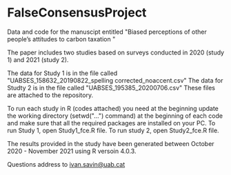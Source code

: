 # FalseConsensusProject
Data and code for the manuscipt entitled "Biased perceptions of other people’s attitudes to carbon taxation "

The paper includes two studies based on surveys conducted in 2020 (study 1) and 2021 (study 2).

The data for Study 1 is in the file called "UABSES_158632_20190822_spelling corrected_noaccent.csv"
The data for Studty 2 is in the file called "UABSES_195385_20200706.csv"
These files are attached to the repository.

To run each study in R (codes attached) you need at the beginning update the working directory (setwd("...") command) at the beginning of each code and make sure that all the required packages are installed on your PC.
To run Study 1, open Study1_fce.R file.
To run study 2, open Study2_fce.R file.

The results provided in the study have been generated between October 2020 - November 2021 using R versoin 4.0.3.

Questions address to ivan.savin@uab.cat
